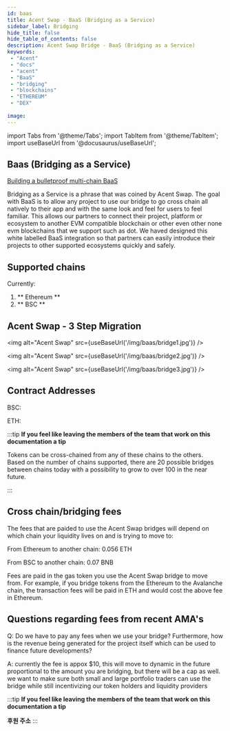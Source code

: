 ```yaml
---
id: baas 
title: Acent Swap - BaaS (Bridging as a Service)
sidebar_label: Bridging
hide_title: false
hide_table_of_contents: false
description: Acent Swap Bridge - BaaS (Bridging as a Service)
keywords: 
 - "Acent"
 - "docs"
 - "acent"
 - "BaaS"
 - "bridging"
 - "blockchains"
 - "ETHEREUM"
 - "DEX"
 
image: 
---
```

import Tabs from '@theme/Tabs';
import TabItem from '@theme/TabItem';
import useBaseUrl from '@docusaurus/useBaseUrl';



## Baas (Bridging as a Service)

[Building a bulletproof multi-chain BaaS](https://www.youtube.com/)

Bridging as a Service is a phrase that was coined by Acent Swap. The goal with BaaS is to allow any project to use our bridge to go cross chain all natively to their app and with the same look and feel for users to feel familiar. This allows our partners to connect their project, platform or ecosystem to another EVM compatible blockchain or other even other none evm blockchains that we support such as dot.
We haved designed this white labelled BaaS integration so that partners can easily introduce their projects to other supported ecosystems quickly and safely.

## Supported chains  

Currently:  

1.  ** Ethereum **
1.  ** BSC **



## Acent Swap - 3 Step Migration

<img alt="Acent Swap" src={useBaseUrl('/img/baas/bridge1.jpg')} />

<img alt="Acent Swap" src={useBaseUrl('/img/baas/bridge2.jpg')} />

<img alt="Acent Swap" src={useBaseUrl('/img/baas/bridge3.jpg')} />


## Contract Addresses  

BSC:  

ETH: 

:::tip
**If you feel like leaving the members of the team that work on this documentation a tip**

Tokens can be cross-chained from any of these chains to the others.  
Based on the number of chains supported, there are 20 possible bridges between chains today with a possibility to grow to over 100 in the near future.

:::


## Cross chain/bridging fees

The fees that are paided to use the Acent Swap bridges will depend on which chain your liquidity lives on and is trying to move to:

From Ethereum to another chain: 0.056 ETH


From BSC to another chain: 0.07 BNB


Fees are paid in the gas token you use the Acent Swap bridge to move from. For example, if you bridge tokens from the Ethereum to the Avalanche chain, the transaction fees will be paid in ETH and would cost the above fee in Ethereum.

## Questions regarding fees from recent AMA's

Q: Do we have to pay any fees when we use your bridge? Furthermore, how is the revenue being generated for the project itself which can be used to finance future developments?

A: currently the fee is appox $10, this will move to dynamic in the future proportional to the amount you are bridging, but there will be a cap as well. we want to make sure both small and large portfolio traders can use the bridge while still incentivizing our token holders and liquidity providers


<!--truncate-->
:::tip
**If you feel like leaving the members of the team that work on this documentation a tip**

**후원 주소**
:::